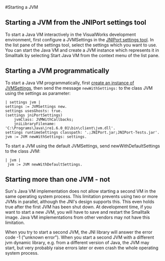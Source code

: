 #Starting a JVM

## Starting a JVM from the JNIPort settings tool

To start a Java VM interactively in the VisualWorks development environment, first configure a JVMSettings in the [JNIPort settings tool](settings-tool.md). In the list pane of the settings tool, select the settings which you want to use. You can start the Java VM and create a JVM instance which represents it in Smalltalk by selecting Start Java VM from the context menu of the list pane.

## Starting a JVM programmatically

To start a Java VM programmatically, first [create an instance of JVMSettings](jvm-configuration.md), then send the message `newWithSettings:` to the class JVM using the settings as parameter:

```smalltalk
| settings jvm |
settings := JVMSettings new.
settings usesGhosts: true.
(settings jniPortSettings)
    jvmClass: JVMWithCallbacks;
    jniLibraryFilename: 'C:\Programs\Java\jre1.6.0_01\bin\client\jvm.dll'.
settings runtimeSettings classpath: '.;JNIPort.jar;JNIPort-Tests.jar'.
jvm := JVM newWithSettings: settings.
```

To start a JVM using the default JVMSettings, send newWithDefaultSettings to the class JVM:

```smalltalk
| jvm |
 jvm := JVM newWithDefaultSettings.
```

## Starting more than one JVM - not

Sun's Java VM implementation does not allow starting a second VM in the same operating system process. This limitation prevents using two or more JVMs in parallel, although the JNI's design supports this. This even holds true after the first JVM has been shut down. At development time, if you want to start a new JVM, you will have to save and restart the Smalltalk image. Java VM implementations from other vendors may not have this limitation.

When you try to start a second JVM, the JNI library will answer the error code -1 ("unknown error"). When you start a second JVM with a different jvm dynamic library, e.g. from a different version of Java, the JVM may start, but very probably raise errors later or even crash the whole operating system process.